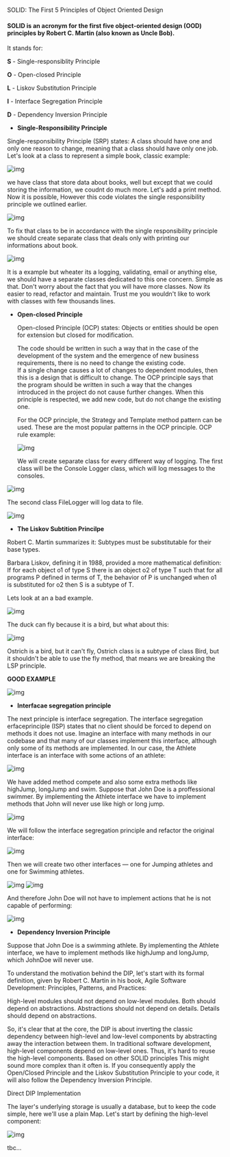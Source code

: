 SOLID: The First 5 Principles of Object Oriented Design

#### SOLID is an acronym for the first five object-oriented design (OOD) principles by Robert C. Martin (also known as Uncle Bob).

It stands for:

**S** - Single-responsiblity Principle

**O** - Open-closed Principle

**L** - Liskov Substitution Principle

**I** - Interface Segregation Principle

**D** - Dependency Inversion Principle

* **Single-Responsibility Principle**

Single-responsibility Principle (SRP) states:
A class should have one and only one reason to change, meaning that a class should have only one job.
Let's look at a class to represent a simple book, classic example:

![img]({{site.url}}/assets/blog_images/2021-10-08-solid-principles-of-object-oriented-programming/single1.jpg)

we have class that store data about books, well but except that we could storing the information, we coudnt do much more. Let's add a print method.
Now it is possible, However this code violates the single responsibility principle we outlined earlier.



![img]({{site.url}}/assets/blog_images/2021-10-08-solid-principles-of-object-oriented-programming/single2.jpg)

To fix that class to be in accordance with the single responsibility principle we should create separate class that deals only with printing our informations about book.


![img]({{site.url}}/assets/blog_images/2021-10-08-solid-principles-of-object-oriented-programming/single3.png)

It is a example but wheater its a logging, validating, email or anything else, we should have a separate classes dedicated to this one concern.	
Simple as that. Don't worry about the fact that you will have more classes. Now its easier to read, refactor and maintain. Trust me you wouldn't like to work with classes with few thousands lines.


* **Open-closed Principle** 

  Open-closed Principle (OCP) states:
  Objects or entities should be open for extension but closed for modification.

  The code should be written in such a way that in the case of the development of the system and the emergence of new business requirements, there is no need to change the existing code. 	
  If a single change causes a lot of changes to dependent modules, then this is a design that is difficult to change.
  The OCP principle says that the program should be written in such a way that the changes introduced in the project do not cause further changes.
  When this principle is respected, we add new code, but do not change the existing one.

  For the OCP principle, the Strategy and Template method pattern can be used. These are the most popular patterns in the OCP principle. OCP rule example:

  ![img]({{site.url}}/assets/blog_images/2021-10-08-solid-principles-of-object-oriented-programming/OCP1.png)


  We will create separate class for every different way of logging. The first class will be the Console Logger class, which will log messages to the consoles.

![img]({{site.url}}/assets/blog_images/2021-10-08-solid-principles-of-object-oriented-programming/OCP2.jpg)

  The second class FileLogger will log data to file.

![img]({{site.url}}/assets/blog_images/2021-10-08-solid-principles-of-object-oriented-programming/OCP3.jpg)


* **The Liskov Subtition Princilpe** 

Robert C. Martin summarizes it:
Subtypes must be substitutable for their base types.

Barbara Liskov, defining it in 1988, provided a more mathematical definition:
If for each object o1 of type S there is an object o2 of type T such that for all programs P defined in terms of T, the behavior of P is unchanged when o1 is substituted for o2 then S is a subtype of T.	

Lets look at an a bad example.

![img]({{site.url}}/assets/blog_images/2021-10-08-solid-principles-of-object-oriented-programming/LISKOV1.jpg)
	
The duck can fly because it is a bird, but what about this:

![img]({{site.url}}/assets/blog_images/2021-10-08-solid-principles-of-object-oriented-programming/LISKOV2.jpg)
	
Ostrich is a bird, but it can't fly, Ostrich class is a subtype of class Bird, but it shouldn't be able to use the fly method, that means we are breaking the LSP principle.
	
**GOOD EXAMPLE**

![img]({{site.url}}/assets/blog_images/2021-10-08-solid-principles-of-object-oriented-programming/LISKOV3.jpg)



* **Interfacae segregation principle** 

The next principle is interface segregation. The interface segregation erfaceprinciple (ISP) states that no client should be forced to depend on methods it does not use.
Imagine an interface with many methods in our codebase and that many of our classes implement this interface, although only some of its methods are implemented.
In our case, the Athlete interface is an interface with some actions of an athlete:

![img]({{site.url}}/assets/blog_images/2021-10-08-solid-principles-of-object-oriented-programming/interface1.jpg)

We have added method compete and also some extra methods like highJump, longJump and swim.
Suppose that John Doe is a proffessional swimmer. By implementing the Athlete interface we have to implement methods that John will never use like high or long jump.

![img]({{site.url}}/assets/blog_images/2021-10-08-solid-principles-of-object-oriented-programming/interface2.jpg)

We will follow the interface segregation principle and refactor the original interface:

![img]({{site.url}}/assets/blog_images/2021-10-08-solid-principles-of-object-oriented-programming/interface3.jpg)

Then we will create two other interfaces — one for Jumping athletes and one for Swimming athletes.

![img]({{site.url}}/assets/blog_images/2021-10-08-solid-principles-of-object-oriented-programming/interface4.jpg)
![img]({{site.url}}/assets/blog_images/2021-10-08-solid-principles-of-object-oriented-programming/interface5.jpg)


And therefore John Doe will not have to implement actions that he is not capable of performing:

![img]({{site.url}}/assets/blog_images/2021-10-08-solid-principles-of-object-oriented-programming/interface6.jpg)






* **Dependency Inversion Principle** 

Suppose that John Doe is a swimming athlete. By implementing the Athlete interface, we have to implement methods like highJump and longJump, which JohnDoe will never use.

To understand the motivation behind the DIP, let's start with its formal definition, given by Robert C. Martin in his book, Agile Software Development: Principles, Patterns, and Practices:

High-level modules should not depend on low-level modules. Both should depend on abstractions.
Abstractions should not depend on details. Details should depend on abstractions.

So, it's clear that at the core, the DIP is about inverting the classic dependency between high-level and low-level components by abstracting away the interaction between them.
In traditional software development, high-level components depend on low-level ones. Thus, it's hard to reuse the high-level components.
Based on other SOLID principles
This might sound more complex than it often is. If you consequently apply the Open/Closed Principle and the Liskov Substitution Principle to your code, it will also follow the Dependency Inversion Principle.


Direct DIP Implementation

The layer's underlying storage is usually a database, but to keep the code simple, here we'll use a plain Map.
Let's start by defining the high-level component:

![img]({{site.url}}/assets/blog_images/2021-10-08-solid-principles-of-object-oriented-programming/DIP1.jpg)


tbc...


		

	 
	 
	 